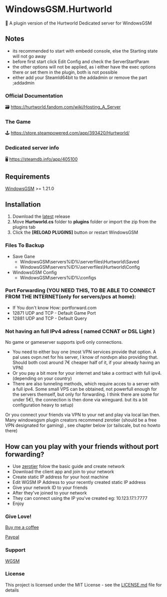 ﻿# WindowsGSM.Hurtworld

🧩 A plugin version of the Hurtworld Dedicated server for WindowsGSM

## Notes
- its recommended to start with embedd console, else the Starting state will not go away
- before first start click Edit Config and check the ServerStartParam
- the other options will not be applied, as i either have the exec options there or set them in the plugin, both is not possible
- either add your SteamId64bit to the addadmin or remove the part ;addadmin <My Steam ID> 


### Official Documentation
🗃️ https://hurtworld.fandom.com/wiki/Hosting_A_Server

### The Game
🕹️ https://store.steampowered.com/app/393420/Hurtworld/

### Dedicated server info
🖥️ https://steamdb.info/app/405100

## Requirements
[WindowsGSM](https://github.com/WindowsGSM/WindowsGSM) >= 1.21.0

## Installation
1. Download the [latest](https://github.com/raziel7893/WindowsGSM.Hurtworld/releases/latest) release
1. Move **Hurtworld.cs** folder to **plugins** folder or import the zip from the plugins tab
1. Click the **[RELOAD PLUGINS]** button or restart WindowsGSM

### Files To Backup
- Save Gane
  - WindowsGSM\servers\%ID%\serverfiles\Hurtworld\Saved
  - WindowsGSM\servers\%ID%\serverfiles\Hurtworld\Config
- WindowsGSM Config
  - WindowsGSM\servers\%ID%\configs

### Port Forwarding (YOU NEED THIS, TO BE ABLE TO CONNECT FROM THE INTERNET(only for servers/pcs at home):
- If You don't know How: portforward.com
- 12871 UDP and TCP - Default Game Port
- 12881 UDP and TCP - Default Query

### Not having an full IPv4 adress ( named CCNAT or DSL Light )
No game or gameserver supports ipv6 only connections. 
- You need to either buy one (most VPN services provide that option. A pal uses ovpn.net for his server, I know of nordvpn also providing that. Should both cost around 7€ cheaper half of it, if your already having an VPN)
- Or you pay a bit more for your internet and take a contract with full ipv4. (depending on your country)
- There are also tunneling methods, which require acces to a server with a full ipv4. Some small VPS can be obtained, not powerfull enough for the servers themself, but only for forwarding. I think there are some for under 5€), the connection is then done via wireguard. but its a bit configuration heavy to setup) 

Or you connect your friends via VPN to your net and play via local lan then.
Many windowsgsm plugin creators recommend zerotier (should be a free VPN designated for gaming) , see chapter below (or tailscale, but no howto there)

## How can you play with your friends without port forwarding?
- Use [zerotier](https://www.zerotier.com/) folow the basic guide and create network
- Download the client app and join to your network
- Create static IP address for your host machine
- Edit WGSM IP Address to your recently created static IP address
- Give your network ID to your friends
- After they've joined to your network
- They can connect using the IP you've created eg: 10.123.17.1:7777
- Enjoy

### Give Love!
[Buy me a coffee](https://ko-fi.com/raziel7893)

[Paypal](https://paypal.me/raziel7893)


### Support
[WGSM](https://discord.com/channels/590590698907107340/645730252672335893)

### License
This project is licensed under the MIT License - see the [LICENSE.md](https://github.com/Soulflare3/WindowsGSM.Hurtworld/blob/master/LICENSE) file for details

